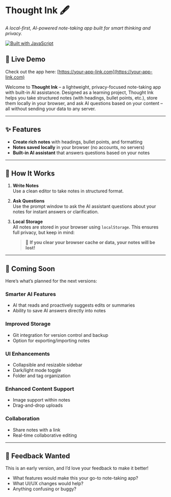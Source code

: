 # Thought Ink 🖋️  
*A local-first, AI-powered note-taking app built for smart thinking and privacy.*

[![Built with JavaScript](https://img.shields.io/badge/Built%20with-JavaScript-yellow)](https://developer.mozilla.org/en-US/docs/Web/JavaScript)

## 🚀 Live Demo

Check out the app here: [https://your-app-link.com](https://your-app-link.com)

Welcome to **Thought Ink** – a lightweight, privacy-focused note-taking app with built-in AI assistance. Designed as a learning project, Thought Ink helps you take structured notes (with headings, bullet points, etc.), store them locally in your browser, and ask AI questions based on your content – all without sending your data to any server.

---

## ✨ Features

- **Create rich notes** with headings, bullet points, and formatting
- **Notes saved locally** in your browser (no accounts, no servers)
- **Built-in AI assistant** that answers questions based on your notes

---

## 🧠 How It Works

1. **Write Notes**  
   Use a clean editor to take notes in structured format.

2. **Ask Questions**  
   Use the prompt window to ask the AI assistant questions about your notes for instant answers or clarification.

3. **Local Storage**  
   All notes are stored in your browser using `localStorage`. This ensures full privacy, but keep in mind:
   > 🛑 **If you clear your browser cache or data, your notes will be lost!**

---

## 🚧 Coming Soon

Here’s what’s planned for the next versions:

### Smarter AI Features
- AI that reads and proactively suggests edits or summaries
- Ability to save AI answers directly into notes

### Improved Storage
- Git integration for version control and backup
- Option for exporting/importing notes

### UI Enhancements
- Collapsible and resizable sidebar
- Dark/light mode toggle
- Folder and tag organization

### Enhanced Content Support
- Image support within notes
- Drag-and-drop uploads

### Collaboration
- Share notes with a link
- Real-time collaborative editing

---

## 💬 Feedback Wanted

This is an early version, and I’d love your feedback to make it better!

- What features would make this your go-to note-taking app?
- What UI/UX changes would help?
- Anything confusing or buggy?



